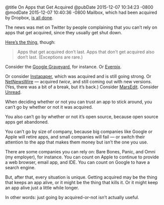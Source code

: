 @title On Apps that Get Acquired
@pubDate 2015-12-07 10:34:23 -0800
@modDate 2015-12-07 10:40:36 -0800
Mailbox, which had been acquired by Dropbox, <a href="https://blogs.dropbox.com/mailbox/2015/12/saying-goodbye/">is all done</a>.

The news was met on Twitter by people complaining that you can’t rely on apps that get acquired, since they usually get shut down.

<a href="https://twitter.com/brentsimmons/status/673921598240391168">Here’s the thing</a>, though:

>Apps that get acquired don’t last. Apps that don’t get acquired also don’t last. (Exceptions are rare.)

Consider the <a href="http://www.slate.com/articles/technology/map_of_the_week/2013/03/google_reader_joins_graveyard_of_dead_google_products.html">Google Graveyard</a>, for instance. Or <a href="http://www.theverge.com/2013/11/5/5039216/everpix-life-and-death-inside-the-worlds-best-photo-startup">Everpix</a>.

Or consider <a href="https://www.instapaper.com">Instapaper</a>, which was acquired and is still going strong. Or <a href="http://netnewswireapp.com">NetNewsWire</a> — acquired *twice*, and still coming out with new versions. (Yes, there was a bit of a break, but it’s back.) Consider <a href="https://www.red-sweater.com/marsedit/">MarsEdit</a>. Consider <a href="http://supertop.co/unread/">Unread</a>.

When deciding whether or not you can trust an app to stick around, you can’t go by whether or not it was acquired.

You also can’t go by whether or not it’s open source, because open source apps get abandoned.

You can’t go by size of company, because big companies like Google or Apple will retire apps, and small companies will fail — or switch their attention to the app that makes them money but isn’t the one you use.

There are some companies you can rely on: Bare Bones, Panic, and Omni (my employer), for instance. You can count on Apple to continue to provide a web browser, email app, and IDE. You can count on Google to have a search engine.

But, after that, every situation is unique. Getting acquired may be the thing that keeps an app alive, or it might be the thing that kills it. Or it might keep an app alive just a little while longer.

In other words: just going by acquired-or-not isn’t actually useful.
